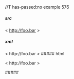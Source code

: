 //T has-passed:no
example 576
##### src
< http://foo.bar >
##### xml
<?xml version="1.0" encoding="UTF-8"?>
<!DOCTYPE document SYSTEM "CommonMark.dtd">
<document xmlns="http://commonmark.org/xml/1.0">
  <paragraph>
    <text>&lt; http://foo.bar &gt;</text>
  </paragraph>
</document>
##### html
<p>&lt; http://foo.bar &gt;</p>
#####

